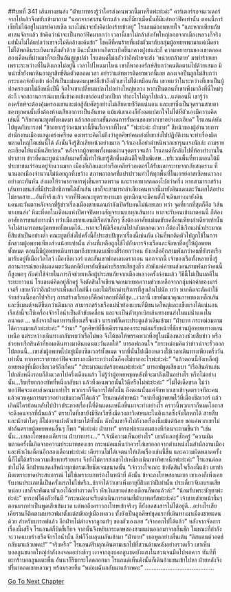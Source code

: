 ##บทที่ 341 เส้นทางขนส่ง
“ฝ่าบาททรงรู้ว่าใครส่งคนพวกนี้มาหรือพ่ะย่ะค่ะ” คาร์เตอร์รอจนเวเดอร์จากไปแล้วจึงขยับเข้ามาถาม
“นอกจากศาสนจักรแล้ว คนที่มียาเม็ดนั่นก็มีแต่ทอว์ฟิคเท่านั้น ตอนนี้การ์เซียไม่ได้อยู่ในเกรย์คาสเซิล นางไม่น่าจะยังคิดปองร้ายข้าอยู่” โรแลนด์ถอนหายใจ “และหากเทียบกับศาสนจักรแล้ว ข้าคิดว่าน่าจะเป็นทอว์ฟิคมากกว่า เวลานี้เขาไม่กล้าส่งทัพใหญ่ออกจากเมืองหลวงก็จริง แต่นั่นไม่ได้แปลว่าเขาจะไม่คิดล้างแค้นข้า”
โชคดีที่คนร้ายที่แฝงตัวมากับกลุ่มผู้อพยพพกมาแค่เม็ดยา ไม่ได้พกดินระเบิดมาเต็มตัวด้วย มิฉะนั้นหากเกิดระเบิดขึ้นกลางฝูงชนล่ะก็ ความพยายามของเขาตลอดสองเดือนที่ผ่านมาก็จะเป็นอันสูญเปล่า
โรแลนด์ไม่กลัวว่าอีกฝ่ายจะส่ง ‘หน่วยกล้าตาย’ มาทำร้ายเขา เพราะระหว่างที่ไนติงเกลไม่อยู่นี้ เวลาไปไหนมาไหน เขาก็พาองครักษ์สิบกว่าคนติดตามไปด้วยเสมอ มิหนำซ้ำยังพกหินอาญาสิทธิ์ติดตัวตลอดเวลา อย่าว่าแต่ทหารติดยาพวกนี้เลย ลองเจอปืนลูกโม่สิบกว่ากระบอกจ่อยิงเข้า ต่อให้เป็นแม่มดอมนุษย์ก็เข้าถึงตัวเขาไม่ได้เหมือนกัน
เขาพบว่าในระหว่างที่เขาเป็นผู้ปกครองมาไม่ถึงหนึ่งปีนี้ จิตใจเขาเปลี่ยนแปลงไปอย่างใหญ่หลวง หากเป็นตอนที่เขาเพิ่งมาถึงที่นี่ใหม่ๆ ล่ะก็ เจอสถานการณ์แบบนี้เข้าคงแข้งขาอ่อนปวกเปียก ทำอะไรไม่ถูกไปแล้ว...แต่ตอนนี้ เขารู้ว่าองครักษ์จะต้องคุ้มครองเขาและต่อสู้กับศัตรูอย่างไม่เสียดายชีวิตแน่นอน และเขาซึ่งเป็นจุดรวมสายตาของทุกคนนั้นยิ่งต้องห้ามเสียอาการเป็นอันขาด แม้แต่เขาเองก็ยังอดแปลกใจไม่ได้ที่ตัวเองมีความคิดเช่นนี้
“เรียกคณะทูตทั้งหมดมา แล้วสอบถามขั้นตอนการรับคนของพวกเขาอย่างละเอียด” โรแลนด์หันไปพูดกับบารอฟ “ข้าอยากรู้ว่าคนพวกนี้ขึ้นเรือจากที่ไหน”
“พ่ะย่ะค่ะ ฝ่าบาท” สีหน้าของผู้อำนวยการสำนักงานเมืองแลดูเคร่งเครียด คงเพราะคิดไม่ถึงว่าลูกศิษย์คนเก่งที่เขาส่งไปปฏิบัติงานจะทำเรื่องผิดพลาดใหญ่โตเช่นนี้ได้ ดังนั้นจึงรู้สึกเสียหน้าอย่างมาก
“เจ้าเองก็อย่าตำหนิพวกเขารุนแรงนักล่ะ ถามรายละเอียดให้แน่ชัดเสียก่อน”
หลังจากผู้อพยพทั้งหมดผ่านจุดตรวจแล้ว โรแลนด์ก็กลับไปที่ห้องทำงานในปราสาท ข่าวที่คณะทูตนำกลับมาครั้งนี้ทำให้เขารู้สึกตื่นเต้นดีใจเป็นพิเศษ...บริเวณพื้นที่ทางตอนใต้มีประชาชนเร่ร่อนอยู่จำนวนมาก เมืองอีเกิลและท่าเรือเคลียร์วอเตอร์ได้รับผลกระทบจากภัยสงคราม ที่นานอกเมืองจำนวนไม่น้อยถูกทิ้งขว้าง สภาพอากาศที่แปรปรวนทำให้ทุกพื้นที่ในเกรย์คาสเซิลหนาวลงอย่างกะทันหัน ส่งผลให้ราคาอาหารพุ่งขึ้นพรวดพราด และราคาทาสลดลงไปกว่าครึ่ง
หากสามารถสร้างเส้นทางขนส่งที่มีประสิทธิภาพได้สักเส้น เขาก็จะสามารถลำเลียงคนพวกนี้มายังดินแดนตะวันตกได้อย่างไม่ขาดสาย...อันที่จริงแล้ว จากที่ฟังคณะทูตรายงานมา ดูเหมือนจะมีคนตั้งใจเดินทางมายังดินแดนตะวันตกหลังจากที่รู้ข่าวเรื่องเมืองชายแดนกำลังเปิดรับคนไม่น้อยเลย
ทว่า จุดที่ยากที่สุดก็คือ ‘เส้นทางขนส่ง’
หิมะที่ตกในเดือนแห่งปีศาจปิดทางสัญจรบนบกทุกเส้นทาง หากจะรับคนเข้ามาตอนนี้ ก็ต้องอาศัยการขนส่งทางน้ำ ทว่าเมืองชายแดนมีเรือลำเล็กๆ ซึ่งต้องอาศัยแม่มดขับเคลื่อนเพียงลำเดียวเท่านั้น จึงไม่สามารถขนผู้อพยพทั้งหมดได้...หากจะให้มีเรือแล่นไปกลับตลอดเวลา ก็ต้องใช้เรือแม่น้ำประมาณยี่สิบลำเป็นอย่างต่ำ
คณะทูตที่ส่งไปครั้งนี้ก็ประสบปัญหาเรื่องนี้เช่นกัน เงินที่พกติดตัวไปถูกใช้ในการชักชวนผู้อพยพเพียงส่วนน้อยเท่านั้น ส่วนที่เหลือถูกใช้ไปกับการจ้างเรือและจัดหาที่อยู่ให้ผู้อพยพทั้งหมด ตอนนี้มีผู้อพยพเดินทางมาถึงชายแดนเพียงสี่ร้อยกว่าคน ยังเหลืออีกสามพันกว่าคนที่ยังรอเรือมารับอยู่ที่เมืองวิลโลว์ เมืองซิลเวอร์ และสันเขาฟอลเลนดรากอน
นอกจากนี้ เจ้าของเรือทั้งหลายซึ่งรู้สถานการณ์ของดินแดนตะวันตกดียังพากันขึ้นค่าบริการเสียสูงลิ่ว ลำพังแค่ค่าขนส่งคนสามพันกว่าคนนี้ ก็สูงพอๆ กับค่าใช้จ่ายในภารกิจช่วยเหลือผู้ประสบภัยจากเมืองหลวงครั้งก่อนแล้ว วิธีนี้ไม่เป็นผลดีในระยะยาวแน่ โรแลนด์คิดอยู่สักครู่ จึงตัดสินใจเขียนจดหมายขอความช่วยเหลือจากกลุ่มพ่อค้าของมาร์เจอรี เขาหวังว่าอีกฝ่ายจะเห็นแก่ไลต์นิ่ง และไม่เรียกค่าบริการที่สูงเกินไปนัก
ทว่า หากคิดจะตัดค่าใช้จ่ายส่วนนี้ออกไปจริงๆ การสร้างเรือเองก็คือคำตอบที่ดีที่สุด...เวลานี้ เขาพัฒนาคุณภาพของเหล็กเส้นและซีเมนต์จนดีขึ้นกว่าเดิมมาก สามารถสร้างเรือแม่น้ำท้องแบนที่มีขนาดใหญ่และแข็งแรงได้แน่นอน เรือลำนี้จะใช้เครื่องจักรไอน้ำเป็นตัวขับเคลื่อน และจะเป็นตัวบุกเบิกเส้นทางขนส่งในแม่น้ำแดงในอนาคต
…
หลังจากกินอาหารเที่ยงเสร็จแล้ว บารอฟก็เคาะประตูแล้วเดินเข้ามา “ฝ่าบาท กระหม่อมถามได้ความมาแล้วพ่ะย่ะค่ะ”
“ว่ามา”
“ลูกศิษย์ที่ชื่อเคียรานของกระหม่อมรับหน้าที่ชักชวนผู้อพยพทางตอนเหนือ แต่ระหว่างเดินทางกลับพบว่าเรือไม่พอ จึงได้ขอให้พรรคพวกที่อยู่ในเมืองหลวงช่วยสืบข่าว หรือช่วยหาเรือสินค้าที่ยอมเดินทางมาดินแดนตะวันตกให้” บารอฟถอนใจ “กระหม่อมคิดว่าข่าวน่าจะรั่วออกไปตอนนี้...เขาส่งผู้อพยพไปอยู่เมืองซิลเวอร์ทั้งหมด จากที่นั่นไปเมืองหลวงใช้เวลาเดินทางเพียงครึ่งวันเท่านั้น หากพระราชาทอว์ฟิคจะทรงลงมือระหว่างนั้นก็คงไม่ยากอะไรพ่ะย่ะค่ะ”
“แล้วตอนนี้ยังเหลือผู้อพยพอยู่ที่เมืองซิลเวอร์อีกกี่คน”
“ประมาณแปดร้อยคนพ่ะย่ะค่ะ” บารอฟพูดเสียงเบา “เรือสินค้าแล่นไปกลับหนึ่งรอบก็กินเวลาไปครึ่งเดือนแล้ว ไม่รู้ว่าผู้อพยพชุดหลังที่จะมาถึงเป็นอย่างไร หรือไม่อย่างนั้น...รีบเรียกกองทัพที่หนึ่งกลับมา แล้วทิ้งคนพวกนั้นไว้ดีหรือไม่พ่ะย่ะค่ะ”
“ไม่ได้เด็ดขาด ไม่ว่าทอว์ฟิคจะแอบส่งคนมาเท่าไร พวกเราก็จัดการได้ทั้งนั้น ถึงตอนนั้นแค่จับพวกเขาเข้าจุดตรวจทีละคน แล้วควบคุมการตรวจอย่างเข้มงวดก็ได้แล้ว” โรแลนด์ส่ายหน้า “หากทิ้งผู้อพยพไว้ที่เมืองซิลเวอร์ แล้วเกิดมีใครย้อนกลับไปป่าวประกาศเรื่องนี้ที่ดินแดนเหนือขึ้นมาจะทำอย่างไร คราวนี้พวกเราก็หมดโอกาสจะดึงคนจากที่นั่นแล้ว”
ตราบใดที่เขายังมีซิลเวียซึ่งมีดวงตาวิเศษและไนติงเกลซึ่งจับโกหกได้ สายสืบและนักฆ่าใดๆ ก็ไม่อาจแฝงตัวเข้ามาได้ทั้งนั้น ดังนั้นเขาจึงไม่กังวลเรื่องนี้แม้แต่น้อย ขอแค่พวกเขาไม่ทำอันตรายผู้อพยพคนอื่นๆ ก็พอ
“พ่ะย่ะค่ะ ฝ่าบาท” บารอฟกระแอมสองทีก่อนจะถามขึ้นว่า “เช่นนั้น...บทลงโทษของเคียราน ฝ่าบาททรง...”
“เจ้ามีความเห็นอย่างไร”
เขาลังเลอยู่สักครู่ “ความผิดพลาดครั้งนี้เกิดจากความประมาทของเขา กระหม่อมเห็นว่าควรไล่เขาออกจากตำแหน่งในสำนักงานเมือง และหักเงินเดือนอีกสองเดือนพ่ะย่ะค่ะ เคียรานไม่ได้เจตนาให้เกิดเรื่องเช่นนี้ขึ้น และความผิดพลาดครั้งนี้ก็ไม่ได้สร้างความเสียหายร้ายแรง จึงยังไม่ควรส่งเขาไปเหมืองเนินเขาทิศเหนือพ่ะย่ะค่ะ”
โรแลนด์อดขำไม่ได้ อีกฝ่ายแสดงสีหน้าทุกข์ตรมเสียชัดเจนขนาดนั้น “เจ้าวางใจเถอะ ข้าตัดสินใจเรื่องนี้แล้ว เขาทำผิดเพราะขาดประสบการณ์ ไม่ใช่เพราะบกพร่องในหน้าที่ ดังนั้น ข้าจะลงโทษสถานเบา เขาเองก็เพิ่งเคยรับงานประเภทนี้เป็นครั้งแรกไม่ใช่หรือ..ข้าจำได้ว่าเขาเพิ่งอายุยี่สิบกว่าปีเท่านั้น ประเดี๋ยวจับอบรมเสียหน่อย เขาก็จะพัฒนาตัวเองได้อย่างรวดเร็ว หักเงินเขาแค่สองเดือนก็พอแล้วล่ะ”
“น้อมรับพระบัญชาพ่ะย่ะค่ะ” บารอฟโค้งตัวทันที “กระหม่อมจะรีบดำเนินการตามที่ฝ่าบาทตรัสพ่ะย่ะค่ะ”
เจ้าชายส่ายหน้ายิ้มๆ ตอนแรกทำเป็นพูดเสียเข้มงวด แต่พอถึงคราวลงโทษเข้าจริงๆ ก็ยังอดสงสารไม่ได้อยู่ดี...อย่างไรเสีย เคียรานก็ติดตามบารอฟมาตั้งแต่สมัยอยู่เมืองหลวง ทั้งยังเป็นลูกศิษย์ชุดแรกที่เดินทางมาเมืองชายแดนด้วย สำหรับบารอฟแล้ว อีกฝ่ายไม่ต่างจากลูกแท้ๆ ของตัวเองเลย
“เจ้าออกไปได้แล้ว”
หลังจากจัดการเรื่องนี้เสร็จ โรแลนด์ก็บิดขี้เกียจ จากนั้นจึงหยิบกระดาษสองสามแผ่นออกมาจากลิ้นชัก ในขณะที่กำลังจะวาดแบบร่างเรือจักรไอน้ำนั้น ลีฟก็วิ่งผลุนผลันเข้ามา
“ฝ่าบาท” เธอพูดอย่างตื่นเต้น “ดิสแตนต์วอตช์กลับมาแล้วเพคะ!”
“จริงหรือ” โรแลนด์รีบลุกเดินตามเธอไปที่สวนด้านหลังอย่างรวดเร็ว เขาเห็นบอลลูนขนาดใหญ่กำลังลงจอดอย่างช้าๆ เงาจากถุงบอลลูนบดบังแสงในสวนจนมืดไปพอควร
ทันทีที่ตะกร้าบอลลูนแตะพื้น อันนาก็รีบกระโดดออกมา โรแลนด์เห็นดังนั้นก็เดินอ้าแขนเข้าไปหา ฝ่ายหลังจึงปรี่มากอดเขาหลวมๆ พร้อมรอยยิ้ม
“หม่อมฉันกลับมาแล้วเพคะ”
........................................


[Go To Next Chapter]( ./254.md)